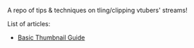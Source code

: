 A repo of tips & techniques on tling/clipping vtubers' streams!

List of articles:
- [Basic Thumbnail Guide](Thumbnail_Guide.md)
